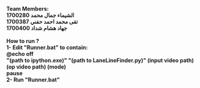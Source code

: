<b>Team Members: <br>
الشيماء جمال محمد 1700280<br>
تقى محمد احمد حفني 1700387 <br>
جهاد هشام شداد 1700400<br>
<br><b>How to run ?<br>
1- Edit "Runner.bat" to contain:<br>
@echo off<br>
"(path to ipython.exe)" "(path to LaneLineFinder.py)" (input video path) (op video path) (mode)<br>
pause<br>
2- Run "Runner.bat"
